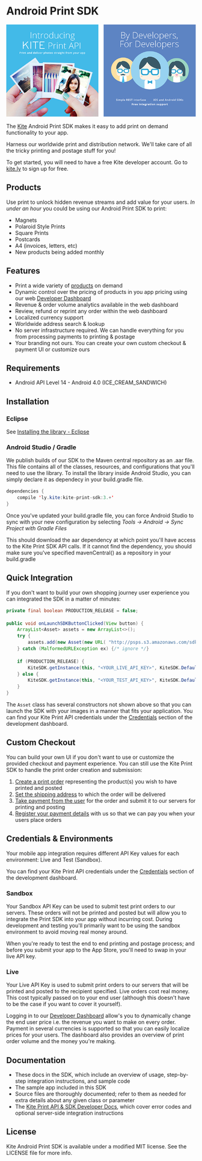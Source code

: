 # Android Print SDK

![Kite](docs/kite.png)

The [Kite](https://www.kite.ly) Android Print SDK makes it easy to add print on demand functionality to your app.

Harness our worldwide print and distribution network. We'll take care of all the tricky printing and postage stuff for you!

To get started, you will need to have a free Kite developer account. Go to [kite.ly](https://www.kite.ly/) to sign up for free.

## Products

Use print to unlock hidden revenue streams and add value for your users. *In under an hour* you could be using our Android Print SDK to print:

- Magnets
- Polaroid Style Prints
- Square Prints
- Postcards
- A4 (invoices, letters, etc)
- New products being added monthly 

## Features
- Print a wide variety of [products](#products) on demand
- Dynamic control over the pricing of products in you app pricing using our web [Developer Dashboard](https://www.kite.ly/)
- Revenue & order volume analytics available in the web dashboard
- Review, refund or reprint any order within the web dashboard
- Localized currency support
- Worldwide address search & lookup
- No server infrastructure required. We can handle everything for you from processing payments to printing & postage
- Your branding not ours. You can create your own custom checkout & payment UI or customize ours

## Requirements

* Android API Level 14 - Android 4.0 (ICE_CREAM_SANDWICH)

## Installation
### Eclipse
See [Installing the library - Eclipse](docs/eclipse_install.md)
### Android Studio / Gradle
We publish builds of our SDK to the Maven central repository as an .aar file. This file contains all of the classes, resources, and configurations that you'll need to use the library. To install the library inside Android Studio, you can simply declare it as dependecy in your build.gradle file.

```java 
dependencies {
    compile 'ly.kite:kite-print-sdk:3.+'
}
```

Once you've updated your build.gradle file, you can force Android Studio to sync with your new configuration by selecting *Tools -> Android -> Sync Project with Gradle Files*

This should download the aar dependency at which point you'll have access to the Kite Print SDK API calls. If it cannot find the dependency, you should make sure you've specified mavenCentral() as a repository in your build.gradle
## Quick Integration

If you don't want to build your own shopping journey user experience you can integrated the SDK in a matter of minutes: 

```java 
private final boolean PRODUCTION_RELEASE = false;

public void onLaunchSDKButtonClicked(View button) {
    ArrayList<Asset> assets = new ArrayList<>();
    try {
        assets.add(new Asset(new URL( "http://psps.s3.amazonaws.com/sdk_static/4.jpg" )));        
    } catch (MalformedURLException ex) {/* ignore */}
    
    if (PRODUCTION_RELEASE) {
        KiteSDK.getInstance(this, "<YOUR_LIVE_API_KEY>", KiteSDK.DefaultEnvironment.LIVE).startShopping(this, assets);
    } else {
        KiteSDK.getInstance(this, "<YOUR_TEST_API_KEY>", KiteSDK.DefaultEnvironment.TEST).startShopping(this, assets);
    }
}
```

The `Asset` class has several constructors not shown above so that you can launch the SDK with your images in a manner that fits your application. You can find your Kite Print API credentials under the [Credentials](https://www.kite.ly/accounts/credentials/) section of the development dashboard.

## Custom Checkout
You can build your own UI if you don't want to use or customize the provided checkout and payment experience. You can still use the Kite Print SDK to handle the print order creation and submission: 

1. [Create a print order](docs/create_print_order.md) representing the product(s) you wish to have printed and posted
2. [Set the shipping address](docs/shipping.md) to which the order will be delivered
3. [Take payment from the user](docs/payment.md) for the order and submit it to our servers for printing and posting
4. [Register your payment details](https://www.kite.ly/accounts/billing/) with us so that we can pay you when your users place orders

## Credentials & Environments
Your mobile app integration requires different API Key values for each environment: Live and Test (Sandbox).

You can find your Kite Print API credentials under the [Credentials](https://www.kite.ly/accounts/credentials/) section of the development dashboard.

### Sandbox

Your Sandbox API Key can be used to submit test print orders to our servers. These orders will not be printed and posted but will allow you to integrate the Print SDK into your app without incurring cost. During development and testing you'll primarily want to be using the sandbox environment to avoid moving real money around.

When you're ready to test the end to end printing and postage process; and before you submit your app to the App Store, you'll need to swap in your live API key.

### Live

Your Live API Key is used to submit print orders to our servers that will be printed and posted to the recipient specified. Live orders cost real money. This cost typically passed on to your end user (although this doesn't have to be the case if you want to cover it yourself). 

Logging in to our [Developer Dashboard](https://www.kite.ly/) allow's you to dynamically change the end user price i.e. the revenue you want to make on every order. Payment in several currencies is supported so that you can easily localize prices for your users. The dashboard also provides an overview of print order volume and the money you're making.

## Documentation

* These docs in the SDK, which include an overview of usage, step-by-step integration instructions, and sample code
* The sample app included in this SDK
* Source files are thoroughly documented; refer to them as needed for extra details about any given class or parameter
* The [Kite Print API & SDK Developer Docs](https://www.kite.ly/docs/1.1/), which cover error codes and optional server-side integration instructions

## License

Kite Android Print SDK is available under a modified MIT license. See the LICENSE file for more info.

